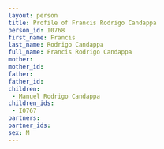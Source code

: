```yaml
---
layout: person
title: Profile of Francis Rodrigo Candappa
person_id: I0768
first_name: Francis
last_name: Rodrigo Candappa
full_name: Francis Rodrigo Candappa
mother: 
mother_id: 
father: 
father_id: 
children:
 - Manuel Rodrigo Candappa
children_ids:
 - I0767
partners:
partner_ids:
sex: M
---
```


